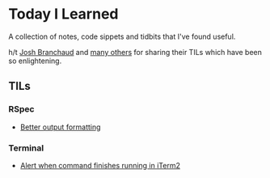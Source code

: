 # Today I Learned

A collection of notes, code sippets and tidbits that I've found useful.

h/t [Josh Branchaud](https://github.com/jbranchaud/til) and [many others](https://github.com/topics/til) for sharing their TILs which have been so enlightening.

## TILs

### RSpec

- [Better output formatting](categories/rspec/better-rspec-output-formatting.md)

### Terminal

- [Alert when command finishes running in iTerm2](categories/terminal/iterm2-alert-when-command-finishes.md)